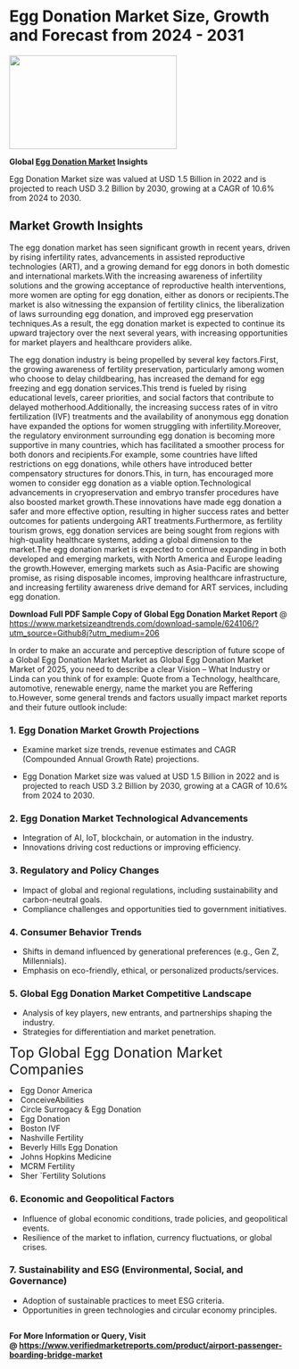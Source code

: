 <H1>Egg Donation Market Size, Growth and Forecast from 2024 - 2031</H1><img class="aligncenter size-medium wp-image-584254" src="https://thirdeyenews.in/wp-content/uploads/2024/09/Global-Market-Research-300x168.jpeg" alt="" width="300" height="168" /><p><strong>Global&nbsp;<a href="https://www.marketsizeandtrends.com/download-sample/624106/?utm_source=Github8j?utm_medium=206">Egg Donation Market</a> Insights</strong></p><p>Egg Donation Market size was valued at USD 1.5 Billion in 2022 and is projected to reach USD 3.2 Billion by 2030, growing at a CAGR of 10.6% from 2024 to 2030.</p><p><h2>Market Growth Insights</h2> <p>The egg donation market has seen significant growth in recent years, driven by rising infertility rates, advancements in assisted reproductive technologies (ART), and a growing demand for egg donors in both domestic and international markets.With the increasing awareness of infertility solutions and the growing acceptance of reproductive health interventions, more women are opting for egg donation, either as donors or recipients.The market is also witnessing the expansion of fertility clinics, the liberalization of laws surrounding egg donation, and improved egg preservation techniques.As a result, the egg donation market is expected to continue its upward trajectory over the next several years, with increasing opportunities for market players and healthcare providers alike.</p> <p>The egg donation industry is being propelled by several key factors.First, the growing awareness of fertility preservation, particularly among women who choose to delay childbearing, has increased the demand for egg freezing and egg donation services.This trend is fueled by rising educational levels, career priorities, and social factors that contribute to delayed motherhood.Additionally, the increasing success rates of in vitro fertilization (IVF) treatments and the availability of anonymous egg donation have expanded the options for women struggling with infertility.Moreover, the regulatory environment surrounding egg donation is becoming more supportive in many countries, which has facilitated a smoother process for both donors and recipients.For example, some countries have lifted restrictions on egg donations, while others have introduced better compensatory structures for donors.This, in turn, has encouraged more women to consider egg donation as a viable option.Technological advancements in cryopreservation and embryo transfer procedures have also boosted market growth.These innovations have made egg donation a safer and more effective option, resulting in higher success rates and better outcomes for patients undergoing ART treatments.Furthermore, as fertility tourism grows, egg donation services are being sought from regions with high-quality healthcare systems, adding a global dimension to the market.The egg donation market is expected to continue expanding in both developed and emerging markets, with North America and Europe leading the growth.However, emerging markets such as Asia-Pacific are showing promise, as rising disposable incomes, improving healthcare infrastructure, and increasing fertility awareness drive demand for ART services, including egg donation.</p> <p><span class=""><strong>Download Full PDF Sample Copy of Global Egg Donation Market Report</strong> @ <a href="https://www.marketsizeandtrends.com/download-sample/624106/?utm_source=Github8j?utm_medium=206" target="_blank">https://www.marketsizeandtrends.com/download-sample/624106/?utm_source=Github8j?utm_medium=206</a></span></p><p>In order to make an accurate and perceptive description of future scope of a Global&nbsp;Egg Donation Market Market as Global&nbsp;Egg Donation Market Market of 2025, you need to describe a clear Vision &ndash; What Industry or Linda can you think of for example: Quote from a Technology, healthcare, automotive, renewable energy, name the market you are Reffering to.However, some general trends and factors usually impact market reports and their future outlook include:</p><h3>1.&nbsp;<strong>Egg Donation Market Growth Projections</strong></h3><ul><li>Examine market size trends, revenue estimates and CAGR (Compounded Annual Growth Rate) projections.</li><li><p>Egg Donation Market size was valued at USD 1.5 Billion in 2022 and is projected to reach USD 3.2 Billion by 2030, growing at a CAGR of 10.6% from 2024 to 2030.</p></li></ul><h3>2.&nbsp;<strong>Egg Donation Market Technological Advancements</strong></h3><ul><li>Integration of AI, IoT, blockchain, or automation in the industry.</li><li>Innovations driving cost reductions or improving efficiency.</li></ul><h3>3.&nbsp;<strong>Regulatory and Policy Changes</strong></h3><ul><li>Impact of global and regional regulations, including sustainability and carbon-neutral goals.</li><li>Compliance challenges and opportunities tied to government initiatives.</li></ul><h3>4.&nbsp;<strong>Consumer Behavior Trends</strong></h3><ul><li>Shifts in demand influenced by generational preferences (e.g., Gen Z, Millennials).</li><li>Emphasis on eco-friendly, ethical, or personalized products/services.</li></ul><h3>5.&nbsp;<strong>Global Egg Donation Market Competitive Landscape</strong></h3><ul><li>Analysis of key players, new entrants, and partnerships shaping the industry.</li><li>Strategies for differentiation and market penetration.</li></ul><p data-pm-slice="1 1 []"><span style="color: inherit; font-family: inherit; font-size: 25px;">Top Global Egg Donation Market Companies</span></p><div class="" data-test-id=""><p><li>Egg Donor America</li><li> ConceiveAbilities</li><li> Circle Surrogacy & Egg Donation</li><li> Egg Donation</li><li> Boston IVF</li><li> Nashville Fertility</li><li> Beverly Hills Egg Donation</li><li> Johns Hopkins Medicine</li><li> MCRM Fertility</li><li> Sher `Fertility Solutions</li></p></div><h3>6.&nbsp;<strong>Economic and Geopolitical Factors</strong></h3><ul><li>Influence of global economic conditions, trade policies, and geopolitical events.</li><li>Resilience of the market to inflation, currency fluctuations, or global crises.</li></ul><h3>7.&nbsp;<strong>Sustainability and ESG (Environmental, Social, and Governance)</strong></h3><ul><li>Adoption of sustainable practices to meet ESG criteria.</li><li>Opportunities in green technologies and circular economy principles.</li></ul><h2><strong style="font-size: 14px;">For More Information or Query, Visit @&nbsp;</strong><a style="background-color: #ffffff; font-size: 14px;" href="https://www.marketsizeandtrends.com/report/egg-donation-market/" target="_blank">https://www.verifiedmarketreports.com/product/airport-passenger-boarding-bridge-market</a></h2>
